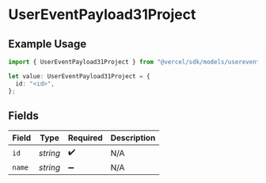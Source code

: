 # UserEventPayload31Project

## Example Usage

```typescript
import { UserEventPayload31Project } from "@vercel/sdk/models/userevent.js";

let value: UserEventPayload31Project = {
  id: "<id>",
};
```

## Fields

| Field              | Type               | Required           | Description        |
| ------------------ | ------------------ | ------------------ | ------------------ |
| `id`               | *string*           | :heavy_check_mark: | N/A                |
| `name`             | *string*           | :heavy_minus_sign: | N/A                |